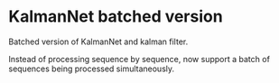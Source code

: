# KalmanNet batched version

Batched version of KalmanNet and kalman filter.

Instead of processing sequence by sequence, now support a batch of sequences being processed simultaneously.


